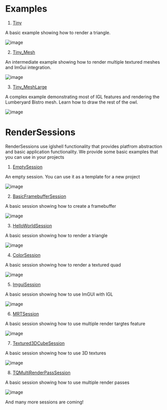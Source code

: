 # Examples

1) [Tiny](./samples/desktop/Tiny/Tiny.cpp)

A basic example showing how to render a triangle.

![image](.github/screenshot_Tiny.png)

2) [Tiny_Mesh](./samples/desktop/Tiny/Tiny_Mesh.cpp)

An intermediate example showing how to render multiple textured meshes and ImGui integration.

![image](.github/screenshot_TinyMesh.png)

3) [Tiny_MeshLarge](./samples/desktop/Tiny/Tiny_MeshLarge.cpp)

A complex example demonstrating most of IGL features and rendering the Lumberyard Bistro mesh. Learn how to draw the rest of the owl.

![image](.github/screenshot01.png)

# RenderSessions

RenderSessions use iglshell functionality that provides platfrom abstraction and basic application functionality.
We provide some basic examples that you can use in your projects

1)  [EmptySession](./shell/renderSessions/EmptySession.cpp)

An empty session. You can use it as a template for a new project

![image](.github/screenshot_EmptySession.png)

2)  [BasicFramebufferSession](./shell/renderSessions/BasicFramebufferSession.cpp)

A basic session showing how to create a framebuffer

![image](.github/screenshot_BasicFramebufferSession.png)

3)  [HelloWorldSession](./shell/renderSessions/HelloWorldSession.cpp)

A basic session showing how to render a triangle

![image](.github/screenshot_HelloWorldSession.png)

4)  [ColorSession](./shell/renderSessions/ColorSession.cpp)

A basic session showing how to render a textured quad

![image](.github/screenshot_ColorSession.png)

5)  [ImguiSession](./shell/renderSessions/ImguiSession.cpp)

A basic session showing how to use ImGUI with IGL

![image](.github/screenshot_ImguiSession.png)

6)  [MRTSession](./shell/renderSessions/MRTSession.cpp)

A basic session showing how to use multiple render targtes feature

![image](.github/screenshot_MRTSession.png)

7)  [Textured3DCubeSession](./shell/renderSessions/Textured3DCubeSession.cpp)

A basic session showing how to use 3D textures

![image](.github/screenshot_Textured3DCubeSession.png)

8)  [TQMultiRenderPassSession](./shell/renderSessions/TQMultiRenderPassSession.cpp)

A basic session showing how to use multiple render passes

![image](.github/screenshot_TQMultiRenderPassSession.png)

And many more sessions are coming!
